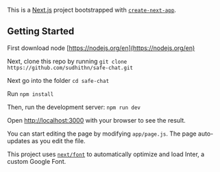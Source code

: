 This is a [Next.js](https://nextjs.org/) project bootstrapped with [`create-next-app`](https://github.com/vercel/next.js/tree/canary/packages/create-next-app).

## Getting Started
First download node [https://nodejs.org/en](https://nodejs.org/en)

Next, clone this repo by running `git clone https://github.com/sudhithn/safe-chat.git`

Next go into the folder `cd safe-chat`

Run `npm install`

Then, run the development server: `npm run dev`

Open [http://localhost:3000](http://localhost:3000) with your browser to see the result.

You can start editing the page by modifying `app/page.js`. The page auto-updates as you edit the file.

This project uses [`next/font`](https://nextjs.org/docs/basic-features/font-optimization) to automatically optimize and load Inter, a custom Google Font.
